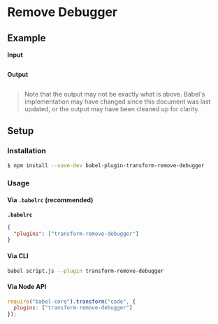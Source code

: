# Remove Debugger

## Example

**Input**

```js
```

**Output**

```js
```

> Note that the output may not be exactly what is above. Babel's implementation
> may have changed since this document was last updated, or the output may have
> been cleaned up for clarity.

## Setup

### Installation

```sh
$ npm install --save-dev babel-plugin-transform-remove-debugger
```

### Usage

#### Via `.babelrc` (recommended)

**`.babelrc`**

```json
{
  "plugins": ["transform-remove-debugger"]
}
```

#### Via CLI

```sh
babel script.js --plugin transform-remove-debugger
```

#### Via Node API

```js
require("babel-core").transform("code", {
  plugins: ["transform-remove-debugger"]
});
```
